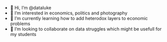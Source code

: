 - 👋 Hi, I’m @dataluke
- 👀 I’m interested in economics, politics and photography
- 🌱 I’m currently learning how to add heterodox layers to economic problems
- 💞️ I’m looking to collaborate on data struggles which might be usefull for my students

<!---
dataluke/dataluke is a ✨ special ✨ repository because its `README.md` (this file) appears on your GitHub profile.
You can click the Preview link to take a look at your changes.
--->
